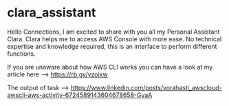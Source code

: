# clara_assistant
Hello Connections,
I am excited to share with you all my Personal Assistant Clara.
Clara helps me to access AWS Console with more ease.
No technical expertise and knowledge required, this is an interface to perform different functions.

If you are unaware about how AWS CLI works you can have a look at my article here --> https://rb.gy/yzojxw

The output of task --> https://www.linkedin.com/posts/vorahasti_awscloud-awscli-aws-activity-6724589143604678658-GyaA

